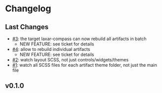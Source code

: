 # Changelog

## Last Changes

- [#3](https://github.com/LaxarJS/grunt-laxar-compass/issues/3): the target laxar-compass can now rebuild all artifacts in batch
    + NEW FEATURE: see ticket for details
- [#4](https://github.com/LaxarJS/grunt-laxar-compass/issues/4): allow to rebuild individual artifacts
    + NEW FEATURE: see ticket for details
- [#2](https://github.com/LaxarJS/grunt-laxar-compass/issues/2): watch layout SCSS, not just controls/widgets/themes
- [#1](https://github.com/LaxarJS/grunt-laxar-compass/issues/1): watch all SCSS files for each artifact theme folder, not just the main file


## v0.1.0

